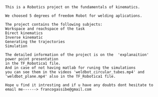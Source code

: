      
    This is a Robotics project on the fundamentals of kinematics. 

    We choosed 5 degrees of freedom Robot for welding aplications.

    The project contains the following subjects:
    Workspace and reachspace of the task
    Direct kinematics
    Inverse kinematic
    Generating the trajectories
    Simulation
    
    The detailed information of the project is on the  'explanaition'  power point presentation
    in the TF_Robotica1 file.
    And in case of not having matlab for runing the simulations 
    you can see them in the videos 'weldbot_circular_tubes.mp4' and  'weldbot_plane.mp4' also in the TF_Robotica1 file.
    
    Hope u find it intresting and if u have any doubts dont hesitate to email me------> francogassibe@gmail.com
